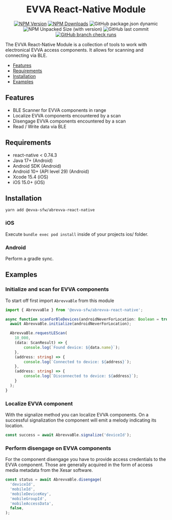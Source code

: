 <p align="center">
  <h1 align="center">EVVA React-Native Module</h1>
</p>

<p align="center">
  <a href="https://www.npmjs.com/package/@evva-sfw/abrevva-react-native">
    <img alt="NPM Version" src="https://img.shields.io/npm/v/%40evva-sfw%2Fabrevva-react-native"></a>
  <a href="https://www.npmjs.com/package/@evva-sfw/abrevva-react-native">
  <img alt="NPM Downloads" src="https://img.shields.io/npm/dy/%40evva-sfw%2Fabrevva-react-native"></a>
  <img alt="GitHub package.json dynamic" src="https://img.shields.io/github/package-json/packageManager/evva-sfw/abrevva-react-native">
  <img alt="NPM Unpacked Size (with version)" src="https://img.shields.io/npm/unpacked-size/%40evva-sfw%2Fabrevva-react-native/latest">
  <img alt="GitHub last commit" src="https://img.shields.io/github/last-commit/evva-sfw/abrevva-react-native">
  <a href="https://github.com/evva-sfw/abrevva-react-native/actions"><img alt="GitHub branch check runs" src="https://img.shields.io/github/check-runs/evva-sfw/abrevva-react-native/main"></a>

</p>

The EVVA React-Native Module is a collection of tools to work with electronical EVVA access components. It allows for scanning and connecting via BLE.

- [Features](#features)
- [Requirements](#requirements)
- [Installation](#installation)
- [Examples](#examples)

## Features

- BLE Scanner for EVVA components in range
- Localize EVVA components encountered by a scan
- Disengage EVVA components encountered by a scan
- Read / Write data via BLE

## Requirements

- react-native < 0.74.3
- Java 17+ (Android)
- Android SDK (Android)
- Android 10+ (API level 29) (Android)
- Xcode 15.4 (iOS)
- iOS 15.0+ (iOS)

## Installation

```
yarn add @evva-sfw/abrevva-react-native
```

### iOS

Execute `bundle exec pod install` inside of your projects ios/ folder.

### Android

Perform a gradle sync.

## Examples

### Initialize and scan for EVVA components

To start off first import `AbrevvaBle` from this module

```typescript
import { AbrevvaBle } from '@evva-sfw/abrevva-react-native';

async function scanForBleDevices(androidNeverForLocation: Boolean = true, timeout: Number) {
  await AbrevvaBle.initialize(androidNeverForLocation);

  AbrevvaBle.requestLEScan(
    10_000, 
    (data: ScanResult) => {
        console.log(`Found device: ${data.name}`);
    },
    (address: string) => {
        console.log(`Connected to device: ${address}`);
    },
    (address: string) => {
        console.log(`Disconnected to device: ${address}`);
    }
  );
}
```

### Localize EVVA component

With the signalize method you can localize EVVA components. On a successful signalization the component will emit a melody indicating its location.

```typescript
const success = await AbrevvaBle.signalize('deviceId');
```

### Perform disengage on EVVA components

For the component disengage you have to provide access credentials to the EVVA component. Those are generally acquired in the form of access media metadata from the Xesar software.

```typescript
const status = await AbrevvaBle.disengage(
  'deviceId',
  'mobileId',
  'mobileDeviceKey',
  'mobileGroupId',
  'mobileAccessData',
  false,
);
```
